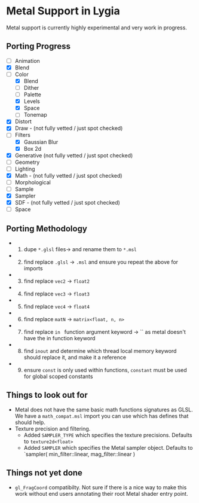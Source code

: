 # Metal Support in Lygia

Metal support is currently highly experimental and very work in progress.

## Porting Progress

- [ ] Animation
- [x] Blend
- [ ] Color 
  - [x] Blend
  - [ ] Dither
  - [ ] Palette 
  - [x] Levels
  - [x] Space
  - [ ] Tonemap
- [x] Distort
- [x] Draw - (not fully vetted / just spot checked)
- [ ] Filters
    - [x] Gaussian Blur
    - [x] Box 2d 
- [x] Generative (not fully vetted / just spot checked)
- [ ] Geometry
- [ ] Lighting 
- [x] Math - (not fully vetted / just spot checked)
- [ ] Morphological
- [ ] Sample
- [x] Sampler
- [x] SDF - (not fully vetted / just spot checked)
- [ ] Space

## Porting Methodology

- 1. dupe `*.glsl` files-> and rename them to  `*.msl`
- 2. find replace `.glsl` -> `.msl` and ensure you repeat the above for imports
- 3. find replace `vec2` -> `float2`
- 4. find replace `vec3` -> `float3`
- 5. find replace `vec4` -> `float4`
- 6. find replace `matN` -> `matrix<float, n, n>`
- 7. find replace `in ` function argument keyword -> `` as metal doesn't have the in function keyword
- 8. find `inout` and determine which thread local memory keyword should replace it, and make it a reference
- 9. ensure `const` is only used within functions, `constant` must be used for global scoped constants

## Things to look out for

- Metal does not have the same basic math functions signatures as GLSL. We have a `math_compat.msl` import you can use which has defines that should help.
- Texture precision and filtering.
    - Added `SAMPLER_TYPE` which specifies the texture precisions. Defaults to `texture2d<float>`
    - Added `SAMPLER` which specifies the Metal sampler object. Defaults to `sampler( min_filter::linear, mag_filter::linear )
    
## Things not yet done

- `gl_FragCoord` compatibilty. Not sure if there is a nice way to make this work without end users annotating their root Metal shader entry point.
    
